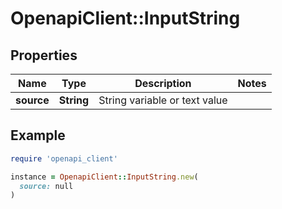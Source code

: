 # OpenapiClient::InputString

## Properties

| Name | Type | Description | Notes |
| ---- | ---- | ----------- | ----- |
| **source** | **String** | String variable or text value |  |

## Example

```ruby
require 'openapi_client'

instance = OpenapiClient::InputString.new(
  source: null
)
```

